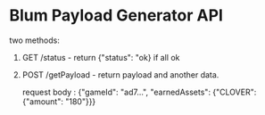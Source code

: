 # Blum Payload Generator API 

two methods:
1. GET /status - return {"status": "ok} if all ok
2. POST /getPayload - return payload and another data. 
   
    request body : {"gameId": "ad7...", "earnedAssets": {"CLOVER": {"amount": "180"}}} 